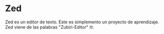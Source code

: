 # Zed
Zed es un editor de texto. Este es simplemento un proyecto de aprendizaje.
Zed viene de las palabras "Zubiri-Editor" 🤓.
